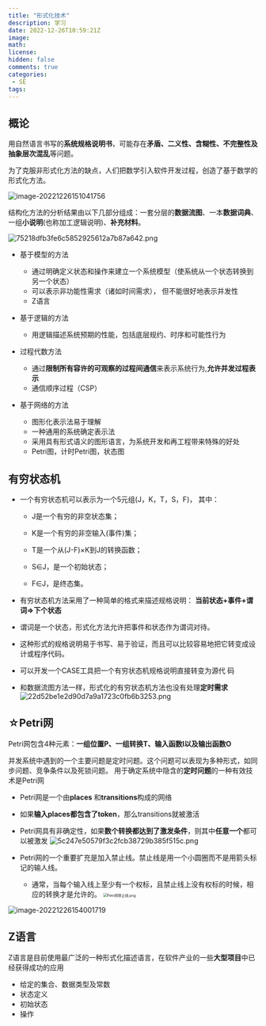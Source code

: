 ```yaml
---
title: "形式化技术"
description: 学习
date: 2022-12-26T10:59:21Z
image: 
math: 
license: 
hidden: false
comments: true
categories:
 - SE
tags:
---
```

## 概论

用自然语言书写的**系统规格说明书**，可能存在**矛盾、二义性、含糊性、不完整性及抽象层次混乱**等问题。

为了克服非形式化方法的缺点，人们把数学引入软件开发过程，创造了基于数学的形式化方法。

![image-20221226151041756](/images/image-20221226151041756.png)

结构化方法的分析结果由以下几部分组成：一套分层的**数据流图**、一本**数据词典**、一组**小说明**(也称加工逻辑说明)、**补充材料**。

![75218dfb3fe6c5852925612a7b87a642.png](/images/75218dfb3fe6c5852925612a7b87a642.png)

- 基于模型的方法
  - 通过明确定义状态和操作来建立一个系统模型（使系统从一个状态转换到另一个状态）
  - 可以表示非功能性需求（诸如时间需求）， 但不能很好地表示并发性
  - Z语言
- 基于逻辑的方法
  - 用逻辑描述系统预期的性能，包括底层规约、时序和可能性行为

- 过程代数方法
  - 通过**限制所有容许的可观察的过程间通信**来表示系统行为,**允许并发过程表示**
  - 通信顺序过程（CSP）

- 基于网络的方法
  - 图形化表示法易于理解
  - 一种通用的系统确定表示法
  - 采用具有形式语义的图形语言，为系统开发和再工程带来特殊的好处
  - Petri图，计时Petri图，状态图


## 有穷状态机

- 一个有穷状态机可以表示为一个5元组(J，K，T，S，F)， 其中：

  - J是一个有穷的非空状态集；

  - K是一个有穷的非空输入(事件)集；

  - T是一个从(J-F)×K到J的转换函数；

  - S∈J，是一个初始状态；

  - F∈J，是终态集。


- 有穷状态机方法采用了一种简单的格式来描述规格说明： **当前状态+事件+谓词=>下个状态**
- 谓词是一个状态，形式化方法允许把事件和状态作为谓词对待。
- 这种形式的规格说明易于书写、易于验证，而且可以比较容易地把它转变成设计或程序代码。 
- 可以开发一个CASE工具把一个有穷状态机规格说明直接转变为源代 码
- 和数据流图方法一样，形式化的有穷状态机方法也没有处理**定时需求**
  ![22d52be1e2d90d7a9a1723c0fb6b3253.png](/images/22d52be1e2d90d7a9a1723c0fb6b3253.png)



## ☆Petri网

Petri网包含4种元素：**一组位置P、一组转换T、输入函数I以及输出函数O**

并发系统中遇到的一个主要问题是定时问题。这个问题可以表现为多种形式，如同步问题、竞争条件以及死锁问题。 用于确定系统中隐含的**定时问题**的一种有效技术是Petri网

- Petri网是一个由**places** 和**transitions**构成的网络
- 如果**输入places都包含了token**，那么transitions就被激活
- Petri网具有非确定性，如果**数个转换都达到了激发条件**，则其中**任意一个**都可以被激发
  ![5c247e50579f3c2fcb38729b385f515c.png](/images/5c247e50579f3c2fcb38729b385f515c.png)


- Petri网的一个重要扩充是加入禁止线。禁止线是用一个小圆圈而不是用箭头标记的输人线。

  - 通常，当每个输入线上至少有一个权标，且禁止线上没有权标的时候，相应的转换才是允许的。
    <img src="/images/Petri网禁止线.png" alt="Petri网禁止线.png" style="zoom:50%;" />


![image-20221226154001719](/images/image-20221226154001719.png)

## Z语言

Z语言是目前使用最广泛的一种形式化描述语言，在软件产业的一些**大型项目**中已经获得成功的应用

- 给定的集合、数据类型及常数 
- 状态定义
- 初始状态
- 操作